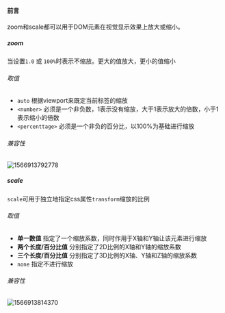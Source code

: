 #### 前言

zoom和scale都可以用于DOM元素在视觉显示效果上放大或缩小。

##### zoom

当设置`1.0` 或 `100%`时表示不缩放。更大的值放大，更小的值缩小

###### 取值

- `auto` 根据viewport来既定当前标签的缩放
- `<number>` 必须是一个非负数，1表示没有缩放，大于1表示放大的倍数，小于1表示缩小的倍数
- `<percenttage>` 必须是一个非负的百分比，以100%为基础进行缩放 

###### 兼容性

![1566913792778](C:\Users\Jinus\AppData\Roaming\Typora\typora-user-images\1566913792778.png)

##### scale

`scale`可用于独立地指定css属性`transform`缩放的比例

###### 取值

- **单一数值** 指定了一个缩放系数，同时作用于X轴和Y轴让该元素进行缩放
- **两个长度/百分比值** 分别指定了2D比例的X轴和Y轴的缩放系数
- **三个长度/百分比值** 分别指定了3D比例的X轴、Y轴和Z轴的缩放系数
- `none` 指定不进行缩放

###### 兼容性

![1566913814370](C:\Users\Jinus\AppData\Roaming\Typora\typora-user-images\1566913814370.png)

